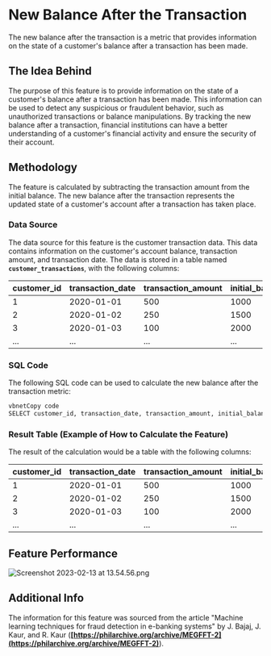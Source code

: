 
# **New Balance After the Transaction**

The new balance after the transaction is a metric that provides information on the state of a customer's balance after a transaction has been made. 

## **The Idea Behind**

The purpose of this feature is to provide information on the state of a customer's balance after a transaction has been made. This information can be used to detect any suspicious or fraudulent behavior, such as unauthorized transactions or balance manipulations. By tracking the new balance after a transaction, financial institutions can have a better understanding of a customer's financial activity and ensure the security of their account.

## **Methodology**

The feature is calculated by subtracting the transaction amount from the initial balance. The new balance after the transaction represents the updated state of a customer's account after a transaction has taken place.

### **Data Source**

The data source for this feature is the customer transaction data. This data contains information on the customer's account balance, transaction amount, and transaction date. The data is stored in a table named **`customer_transactions`**, with the following columns:

| customer_id | transaction_date | transaction_amount | initial_balance |
| --- | --- | --- | --- |
| 1 | 2020-01-01 | 500 | 1000 |
| 2 | 2020-01-02 | 250 | 1500 |
| 3 | 2020-01-03 | 100 | 2000 |
| ... | ... | ... | ... |

### **SQL Code**

The following SQL code can be used to calculate the new balance after the transaction metric:

```sql
vbnetCopy code
SELECT customer_id, transaction_date, transaction_amount, initial_balance, initial_balance - transaction_amount as new_balance FROMcustomer_transactions;

```

### **Result Table (Example of How to Calculate the Feature)**

The result of the calculation would be a table with the following columns:

| customer_id | transaction_date | transaction_amount | initial_balance | new_balance |
| --- | --- | --- | --- | --- |
| 1 | 2020-01-01 | 500 | 1000 | 500 |
| 2 | 2020-01-02 | 250 | 1500 | 1250 |
| 3 | 2020-01-03 | 100 | 2000 | 1900 |
| ... | ... | ... | ... | ... |

## **Feature Performance**

![Screenshot 2023-02-13 at 13.54.56.png](New%20Balance%20After%20the%20Transaction%20798e3540e5bf410487be58419b5651bd/Screenshot_2023-02-13_at_13.54.56.png)

## **Additional Info**

The information for this feature was sourced from the article "Machine learning techniques for fraud detection in e-banking systems" by J. Bajaj, J. Kaur, and R. Kaur (**[https://philarchive.org/archive/MEGFFT-2](https://philarchive.org/archive/MEGFFT-2)**).
